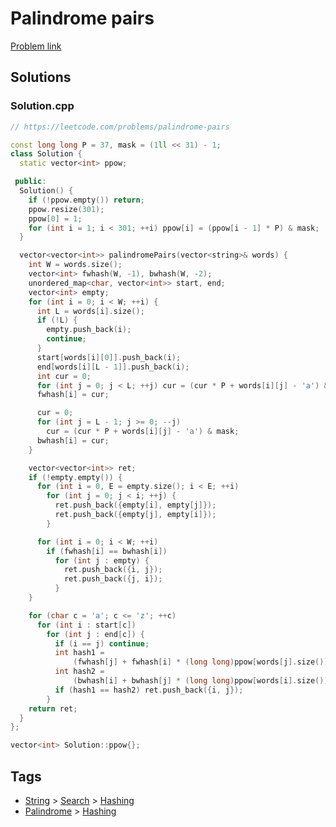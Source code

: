 # Palindrome pairs

[Problem link](https://leetcode.com/problems/palindrome-pairs)

## Solutions


### Solution.cpp
```cpp
// https://leetcode.com/problems/palindrome-pairs

const long long P = 37, mask = (1ll << 31) - 1;
class Solution {
  static vector<int> ppow;

 public:
  Solution() {
    if (!ppow.empty()) return;
    ppow.resize(301);
    ppow[0] = 1;
    for (int i = 1; i < 301; ++i) ppow[i] = (ppow[i - 1] * P) & mask;
  }

  vector<vector<int>> palindromePairs(vector<string>& words) {
    int W = words.size();
    vector<int> fwhash(W, -1), bwhash(W, -2);
    unordered_map<char, vector<int>> start, end;
    vector<int> empty;
    for (int i = 0; i < W; ++i) {
      int L = words[i].size();
      if (!L) {
        empty.push_back(i);
        continue;
      }
      start[words[i][0]].push_back(i);
      end[words[i][L - 1]].push_back(i);
      int cur = 0;
      for (int j = 0; j < L; ++j) cur = (cur * P + words[i][j] - 'a') & mask;
      fwhash[i] = cur;

      cur = 0;
      for (int j = L - 1; j >= 0; --j)
        cur = (cur * P + words[i][j] - 'a') & mask;
      bwhash[i] = cur;
    }

    vector<vector<int>> ret;
    if (!empty.empty()) {
      for (int i = 0, E = empty.size(); i < E; ++i)
        for (int j = 0; j < i; ++j) {
          ret.push_back({empty[i], empty[j]});
          ret.push_back({empty[j], empty[i]});
        }

      for (int i = 0; i < W; ++i)
        if (fwhash[i] == bwhash[i])
          for (int j : empty) {
            ret.push_back({i, j});
            ret.push_back({j, i});
          }
    }

    for (char c = 'a'; c <= 'z'; ++c)
      for (int i : start[c])
        for (int j : end[c]) {
          if (i == j) continue;
          int hash1 =
              (fwhash[j] + fwhash[i] * (long long)ppow[words[j].size()]) & mask;
          int hash2 =
              (bwhash[i] + bwhash[j] * (long long)ppow[words[i].size()]) & mask;
          if (hash1 == hash2) ret.push_back({i, j});
        }
    return ret;
  }
};

vector<int> Solution::ppow{};
```
## Tags

* [String](/Collections/string.md#string) > [Search](/Collections/string.md#search) > [Hashing](/Collections/string.md#hashing)
* [Palindrome](/Collections/palindrome.md#palindrome) > [Hashing](/Collections/palindrome.md#hashing)
